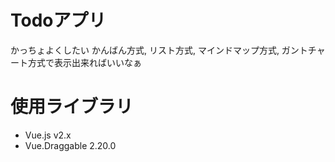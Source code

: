 # Todoアプリ
かっちょよくしたい
かんばん方式, リスト方式, マインドマップ方式, ガントチャート方式で表示出来ればいいなぁ

# 使用ライブラリ
* Vue.js v2.x
* Vue.Draggable 2.20.0